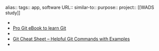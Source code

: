 alias::
tags:: app, software
URL::
similar-to::
purpose::
project:: [[WADS study]]

-
- [Pro Git eBook to learn Git](https://git-scm.com/book/en/v2)
-
- [Git Cheat Sheet – Helpful Git Commands with Examples](https://www.freecodecamp.org/news/git-cheat-sheet-helpful-git-commands-with-examples/)
-